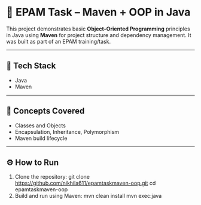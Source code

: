 # 🧩 EPAM Task – Maven + OOP in Java

This project demonstrates basic **Object-Oriented Programming** principles in Java using **Maven** for project structure and dependency management. It was built as part of an EPAM training/task.

---

## 🚀 Tech Stack

- Java
- Maven

---

## 🧠 Concepts Covered

- Classes and Objects
- Encapsulation, Inheritance, Polymorphism
- Maven build lifecycle

---

## ⚙️ How to Run

1. Clone the repository:
   git clone https://github.com/nikhila611/epamtaskmaven-oop.git
   cd epamtaskmaven-oop
2. Build and run using Maven:
   mvn clean install
   mvn exec:java
